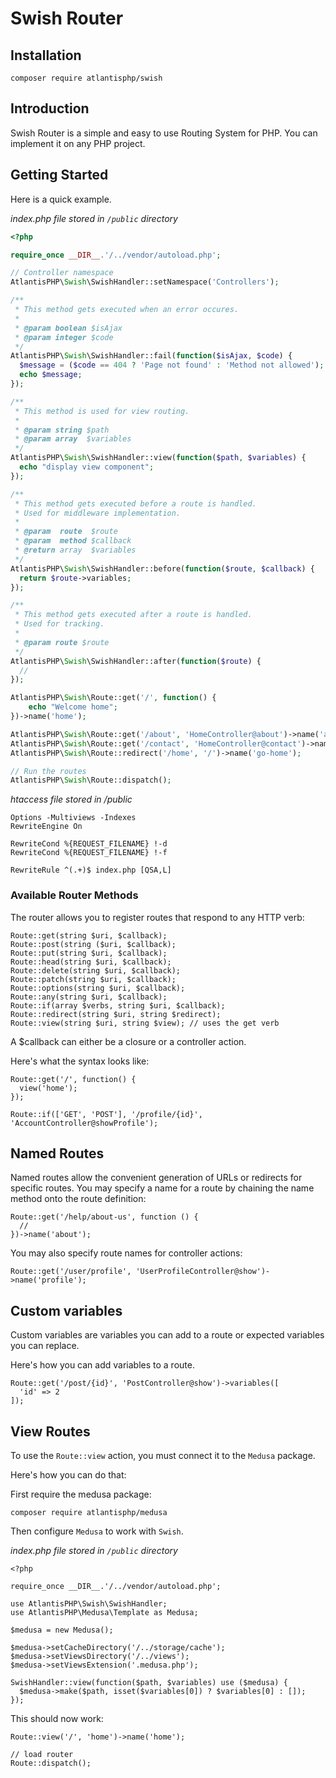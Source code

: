 # Swish Router

## Installation

```
composer require atlantisphp/swish
```

## Introduction

Swish Router is a simple and easy to use Routing System for PHP. You can implement it on any PHP project.

## Getting Started

Here is a quick example.

_index.php file stored in `/public` directory_

```php
<?php

require_once __DIR__.'/../vendor/autoload.php';

// Controller namespace
AtlantisPHP\Swish\SwishHandler::setNamespace('Controllers');

/**
 * This method gets executed when an error occures.
 *
 * @param boolean $isAjax
 * @param integer $code
 */
AtlantisPHP\Swish\SwishHandler::fail(function($isAjax, $code) {
  $message = ($code == 404 ? 'Page not found' : 'Method not allowed');
  echo $message;
});

/**
 * This method is used for view routing.
 *
 * @param string $path
 * @param array  $variables
 */
AtlantisPHP\Swish\SwishHandler::view(function($path, $variables) {
  echo "display view component";
});

/**
 * This method gets executed before a route is handled.
 * Used for middleware implementation.
 *
 * @param  route  $route
 * @param  method $callback
 * @return array  $variables
 */
AtlantisPHP\Swish\SwishHandler::before(function($route, $callback) {
  return $route->variables;
});

/**
 * This method gets executed after a route is handled.
 * Used for tracking.
 *
 * @param route $route
 */
AtlantisPHP\Swish\SwishHandler::after(function($route) {
  //
});

AtlantisPHP\Swish\Route::get('/', function() {
    echo "Welcome home";
})->name('home');

AtlantisPHP\Swish\Route::get('/about', 'HomeController@about')->name('about-us');
AtlantisPHP\Swish\Route::get('/contact', 'HomeController@contact')->name('contact-us');
AtlantisPHP\Swish\Route::redirect('/home', '/')->name('go-home');

// Run the routes
AtlantisPHP\Swish\Route::dispatch();
```

_htaccess file stored in /public_

```
Options -Multiviews -Indexes
RewriteEngine On

RewriteCond %{REQUEST_FILENAME} !-d
RewriteCond %{REQUEST_FILENAME} !-f

RewriteRule ^(.+)$ index.php [QSA,L]
```

### Available Router Methods

The router allows you to register routes that respond to any HTTP verb:

```
Route::get(string $uri, $callback);
Route::post(string ($uri, $callback);
Route::put(string $uri, $callback);
Route::head(string $uri, $callback);
Route::delete(string $uri, $callback);
Route::patch(string $uri, $callback);
Route::options(string $uri, $callback);
Route::any(string $uri, $callback);
Route::if(array $verbs, string $uri, $callback);
Route::redirect(string $uri, string $redirect);
Route::view(string $uri, string $view); // uses the get verb
```

A \$callback can either be a closure or a controller action.

Here's what the syntax looks like:

```
Route::get('/', function() {
  view('home');
});

Route::if(['GET', 'POST'], '/profile/{id}', 'AccountController@showProfile');
```

## Named Routes

Named routes allow the convenient generation of URLs or redirects for specific routes. You may specify a name for a route by chaining the name method onto the route definition:

```
Route::get('/help/about-us', function () {
  //
})->name('about');
```

You may also specify route names for controller actions:

```
Route::get('/user/profile', 'UserProfileController@show')->name('profile');
```

## Custom variables

Custom variables are variables you can add to a route or expected variables you can replace.

Here's how you can add variables to a route.

```
Route::get('/post/{id}', 'PostController@show')->variables([
  'id' => 2
]);
```

## View Routes

To use the `Route::view` action, you must connect it to the `Medusa` package.

Here's how you can do that:

First require the medusa package:

```
composer require atlantisphp/medusa
```

Then configure `Medusa` to work with `Swish`.

_index.php file stored in `/public` directory_

```
<?php

require_once __DIR__.'/../vendor/autoload.php';

use AtlantisPHP\Swish\SwishHandler;
use AtlantisPHP\Medusa\Template as Medusa;

$medusa = new Medusa();

$medusa->setCacheDirectory('/../storage/cache');
$medusa->setViewsDirectory('/../views');
$medusa->setViewsExtension('.medusa.php');

SwishHandler::view(function($path, $variables) use ($medusa) {
  $medusa->make($path, isset($variables[0]) ? $variables[0] : []);
});
```

This should now work:

```
Route::view('/', 'home')->name('home');

// load router
Route::dispatch();
```
